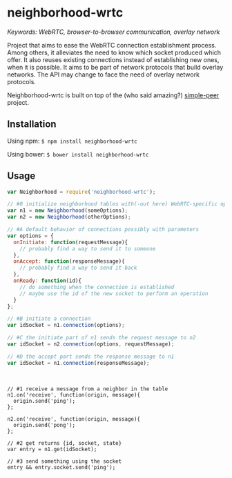 # neighborhood-wrtc

<i>Keywords: WebRTC, browser-to-browser communication, overlay network</i>

Project that aims to ease the WebRTC connection establishment process. Among
others, it alleviates the need to know which socket produced which offer.  It
also reuses existing connections instead of establishing new ones, when it is
possible. It aims to be part of network protocols that build overlay networks.
The API may change to face the need of overlay network protocols.

Neighborhood-wrtc is built on top of the (who said amazing?)
[simple-peer](https://github.com/feross/simple-peer) project.

## Installation

Using npm: ```$ npm install neighborhood-wrtc```

Using bower: ```$ bower install neighborhood-wrtc```

## Usage

```js
var Neighborhood = require('neighborhood-wrtc');

// #0 initialize neighborhood tables with(-out here) WebRTC-specific options
var n1 = new Neighborhood(someOptions);
var n2 = new Neighborhood(otherOptions);

// #A default behavior of connections possibly with parameters
var options = {
  onInitiate: function(requestMessage){
    // probably find a way to send it to someone
  },
  onAccept: function(responseMessage){
    // probably find a way to send it back
  },
  onReady: function(id){
    // do something when the connection is established
    // maybe use the id of the new socket to perform an operation
  }
};

// #B initiate a connection 
var idSocket = n1.connection(options);

// #C the initiate part of n1 sends the request message to n2
var idSocket = n2.connection(options, requestMessage);

// #D the accept part sends the response message to n1
var idSocket = n1.connection(responseMessage);
```

<br />

```
// #1 receive a message from a neighbor in the table
n1.on('receive', function(origin, message){
  origin.send('ping');
};

n2.on('receive', function(origin, message){
  origin.send('pong');
};

// #2 get returns {id, socket, state}
var entry = n1.get(idSocket);

// #3 send something using the socket
entry && entry.socket.send('ping');
```

